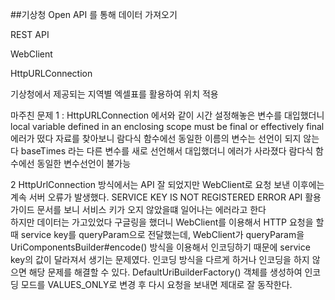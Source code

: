 ##기상청 Open API 를 통해 데이터 가져오기 

REST API 

WebClient

HttpURLConnection 

기상청에서 제공되는 지역별 엑셀표를 활용하여 위치 적용


마주친 문제 
1
: HttpURLConnection 에서와 같이 시간 설정해놓은 변수를 대입했더니 
local variable defined in an enclosing scope must be final or effectively final 에러가 떴다
자료를 찾아보니  람다식 함수에선 동일한 이름의 변수는 선언이 되지 않는다 
baseTimes 라는 다른 변수를 새로 선언해서 대입했더니 에러가 사라졌다 
람다식 함수에선 동일한 변수선언이 불가능 

2 HttpUrlConnection 방식에서는 API 잘 되었지만 WebClient로  요청 보낸  이후에는 계속 서버 오류가 발생했다.
SERVICE KEY IS NOT REGISTERED ERROR   API 활용 가이드 문서를 보니 서비스 키가 오지 않았을떄 일어나는 에러라고 한다  
하지만 데이터는 가고있었다  구글링을 했더니 WebClient를 이용해서 HTTP 요청을 할 때 service key를 queryParam으로 전달했는데,
WebClient가 queryParam을 UriComponentsBuilder#encode() 방식을 이용해서 인코딩하기 때문에 service key의 값이 달라져서 생기는 문제였다. 
인코딩 방식을 다르게 하거나 인코딩을 하지 않으면 해당 문제를 해결할 수 있다.
DefaultUriBuilderFactory() 객체를 생성하여 인코딩 모드를 VALUES_ONLY로 변경 후 다시 요청을 보내면 제대로 잘 동작한다.


